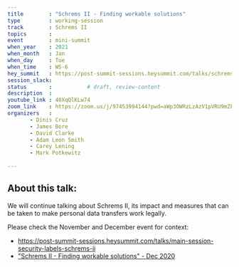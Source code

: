 ```yaml
---
title        : "Schrems II - Finding workable solutions"
type         : working-session
track        : Schrems II
topics       :
event        : mini-summit
when_year    : 2021
when_month   : Jan
when_day     : Tue
when_time    : WS-6
hey_summit   : https://post-summit-sessions.heysummit.com/talks/schrems-ii-finding-workable-solutions/
session_slack:
status       :           # draft, review-content
description  : 
youtube_link : 40XqQlKLw74
zoom_link    : https://zoom.us/j/97453994144?pwd=aWp3OWRzLzAzV1pVRU9mZFNPZEI0QT09
organizers   : 
       - Dinis Cruz
       - James Bore
       - David Clarke
       - Adam Leon Smith
       - Carey Lening
       - Mark Potkewitz
      
---
```

## About this talk:
We will continue talking about Schrems II, its impact and measures that can
be taken to make personal data transfers work legally.

Please check the November and December event for context:
 - https://post-summit-sessions.heysummit.com/talks/main-session-security-labels-schrems-ii
 - ["Schrems II - Finding workable solutions" - Dec 2020](/sessions/2020/mini-summits/dec/schrems-ii/schrems-ii-finding-workable-solutions/)
